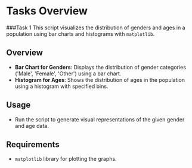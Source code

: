# Tasks Overview

###Task 1
This script visualizes the distribution of genders and ages in a population using bar charts and histograms with `matplotlib`.

## Overview

- **Bar Chart for Genders**: Displays the distribution of gender categories ('Male', 'Female', 'Other') using a bar chart.
- **Histogram for Ages**: Shows the distribution of ages in the population using a histogram with specified bins.

## Usage

- Run the script to generate visual representations of the given gender and age data.

## Requirements

- `matplotlib` library for plotting the graphs.
